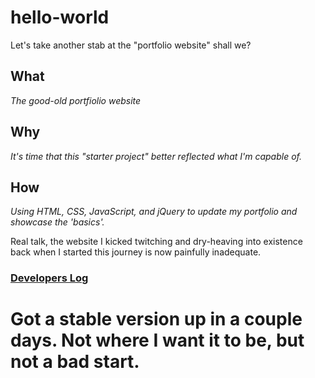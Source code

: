# hello-world
Let's take another stab at the "portfolio website" shall we?

## What
_The good-old portfiolio website_

## Why
_It's time that this "starter project" better reflected what I'm capable of._

## How
_Using HTML, CSS, JavaScript, and jQuery to update my portfolio and showcase the 'basics'._


  Real talk, the website I kicked twitching and dry-heaving into existence back when I started this journey is now painfully inadequate.
  
  
  
  
  
  
  ### [Developers Log](https://gist.github.com/Ebonrul/68c6f0a72121c2c3edf3ff3f6c87155a)
  
  # Got a stable version up in a couple days.  Not where I want it to be, but not a bad start.
